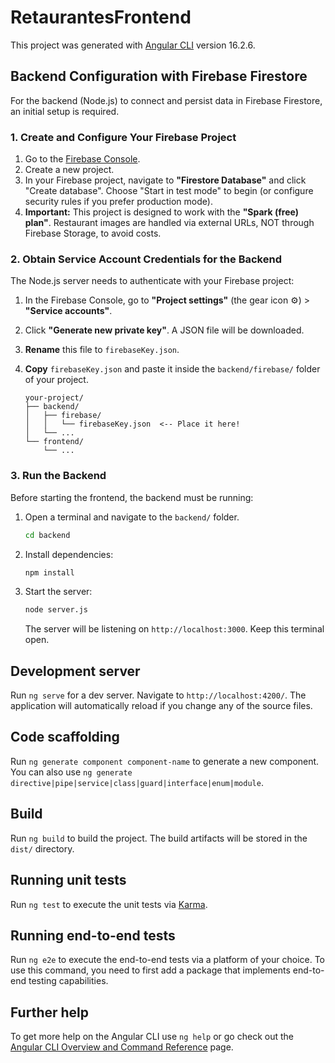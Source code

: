 # RetaurantesFrontend

This project was generated with [Angular CLI](https://github.com/angular/angular-cli) version 16.2.6.

## Backend Configuration with Firebase Firestore

For the backend (Node.js) to connect and persist data in Firebase Firestore, an initial setup is required.

### 1. Create and Configure Your Firebase Project

1.  Go to the [Firebase Console](https://console.firebase.google.com/).
2.  Create a new project.
3.  In your Firebase project, navigate to **"Firestore Database"** and click "Create database". Choose "Start in test mode" to begin (or configure security rules if you prefer production mode).
4.  **Important:** This project is designed to work with the **"Spark (free) plan"**. Restaurant images are handled via external URLs, NOT through Firebase Storage, to avoid costs.

### 2. Obtain Service Account Credentials for the Backend

The Node.js server needs to authenticate with your Firebase project:

1.  In the Firebase Console, go to **"Project settings"** (the gear icon ⚙️) > **"Service accounts"**.
2.  Click **"Generate new private key"**. A JSON file will be downloaded.
3.  **Rename** this file to `firebaseKey.json`.
4.  **Copy** `firebaseKey.json` and paste it inside the `backend/firebase/` folder of your project.

    ```
    your-project/
    ├── backend/
    │   ├── firebase/
    │   │   └── firebaseKey.json  <-- Place it here!
    │   └── ...
    └── frontend/
        └── ...
    ```

### 3. Run the Backend

Before starting the frontend, the backend must be running:

1.  Open a terminal and navigate to the `backend/` folder.
    ```bash
    cd backend
    ```
2.  Install dependencies:
    ```bash
    npm install
    ```
3.  Start the server:
    ```bash
    node server.js
    ```
    The server will be listening on `http://localhost:3000`. Keep this terminal open.

## Development server

Run `ng serve` for a dev server. Navigate to `http://localhost:4200/`. The application will automatically reload if you change any of the source files.

## Code scaffolding

Run `ng generate component component-name` to generate a new component. You can also use `ng generate directive|pipe|service|class|guard|interface|enum|module`.

## Build

Run `ng build` to build the project. The build artifacts will be stored in the `dist/` directory.

## Running unit tests

Run `ng test` to execute the unit tests via [Karma](https://karma-runner.github.io).

## Running end-to-end tests

Run `ng e2e` to execute the end-to-end tests via a platform of your choice. To use this command, you need to first add a package that implements end-to-end testing capabilities.

## Further help

To get more help on the Angular CLI use `ng help` or go check out the [Angular CLI Overview and Command Reference](https://angular.io/cli) page.
